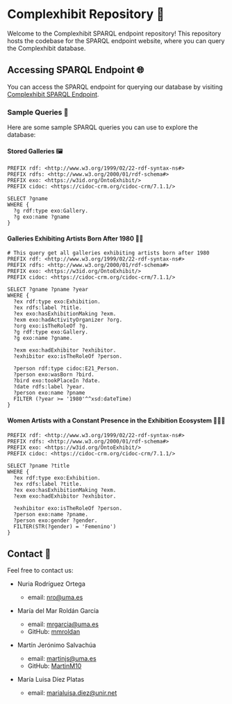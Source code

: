 # Complexhibit Repository 🎨

Welcome to the Complexhibit SPARQL endpoint repository! This repository hosts the codebase for the SPARQL endpoint website, where you can query the Complexhibit database.
## Accessing SPARQL Endpoint 🌐

You can access the SPARQL endpoint for querying our database by visiting [Complexhibit SPARQL Endpoint](https://complexhibit.es/sparql).

### Sample Queries 📝

Here are some sample SPARQL queries you can use to explore the database:

#### Stored Galleries 🖼️

```sparql
PREFIX rdf: <http://www.w3.org/1999/02/22-rdf-syntax-ns#>
PREFIX rdfs: <http://www.w3.org/2000/01/rdf-schema#>
PREFIX exo: <https://w3id.org/OntoExhibit/>
PREFIX cidoc: <https://cidoc-crm.org/cidoc-crm/7.1.1/>

SELECT ?gname
WHERE {
  ?g rdf:type exo:Gallery.
  ?g exo:name ?gname
}
```
#### Galleries Exhibiting Artists Born After 1980 🎨👶
```sparql
# This query get all galleries exhibiting artists born after 1980 
PREFIX rdf: <http://www.w3.org/1999/02/22-rdf-syntax-ns#>
PREFIX rdfs: <http://www.w3.org/2000/01/rdf-schema#>
PREFIX exo: <https://w3id.org/OntoExhibit/>
PREFIX cidoc: <https://cidoc-crm.org/cidoc-crm/7.1.1/>

SELECT ?gname ?pname ?year
WHERE {
  ?ex rdf:type exo:Exhibition.
  ?ex rdfs:label ?title.
  ?ex exo:hasExhibitionMaking ?exm.
  ?exm exo:hadActivityOrganizer ?org.
  ?org exo:isTheRoleOf ?g.
  ?g rdf:type exo:Gallery.
  ?g exo:name ?gname.
  
  ?exm exo:hadExhibitor ?exhibitor.
  ?exhibitor exo:isTheRoleOf ?person.
  
  ?person rdf:type cidoc:E21_Person.
  ?person exo:wasBorn ?bird.
  ?bird exo:tookPlaceIn ?date.
  ?date rdfs:label ?year.
  ?person exo:name ?pname
  FILTER (?year >= '1980'^^xsd:dateTime)
}
```
#### Women Artists with a Constant Presence in the Exhibition Ecosystem 👩‍🎨💪
```sparql
PREFIX rdf: <http://www.w3.org/1999/02/22-rdf-syntax-ns#>
PREFIX rdfs: <http://www.w3.org/2000/01/rdf-schema#>
PREFIX exo: <https://w3id.org/OntoExhibit/>
PREFIX cidoc: <https://cidoc-crm.org/cidoc-crm/7.1.1/>

SELECT ?pname ?title
WHERE {
  ?ex rdf:type exo:Exhibition.
  ?ex rdfs:label ?title.
  ?ex exo:hasExhibitionMaking ?exm.
  ?exm exo:hadExhibitor ?exhibitor.

  ?exhibitor exo:isTheRoleOf ?person.
  ?person exo:name ?pname.
  ?person exo:gender ?gender.
  FILTER(STR(?gender) = 'Femenino')
}
```

## Contact 📧

Feel free to contact us:

- Nuria Rodríguez Ortega 
  - email: <nro@uma.es>
  
- María del Mar Roldán García  
  - email: <mrgarcia@uma.es>  
  - GitHub: [mmroldan](https://github.com/mmroldan)
  
- Martín Jerónimo Salvachúa  
  - email: <martinjs@uma.es>  
  - GitHub: [MartinM10](https://github.com/MartinM10)
  
- María Luisa Díez Platas  
  - email: <marialuisa.diez@unir.net>
